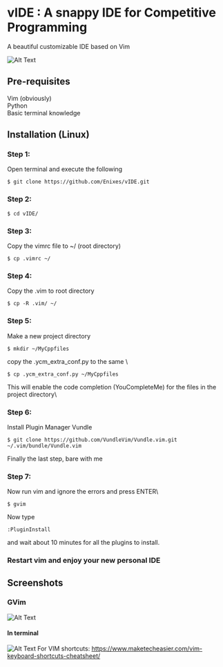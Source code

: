 # vIDE : A snappy IDE for Competitive Programming
A beautiful customizable IDE based on Vim

![Alt Text](https://github.com/Enixes/vIDE/blob/master/DeepinScreenshot_20190604165911.png)

## Pre-requisites
Vim (obviously)\
Python\
Basic terminal knowledge

## Installation (Linux)
### Step 1:
Open terminal and execute the following
```
$ git clone https://github.com/Enixes/vIDE.git 
```
### Step 2:
```
$ cd vIDE/
```
### Step 3:
Copy the vimrc file to ~/ (root directory)
```
$ cp .vimrc ~/
```
### Step 4:
Copy the .vim to root directory
```
$ cp -R .vim/ ~/
```
### Step 5:
Make a new project directory
```
$ mkdir ~/MyCppfiles
```
copy the .ycm_extra_conf.py  to the same \
```
$ cp .ycm_extra_conf.py ~/MyCppfiles
```
This will enable the code completion (YouCompleteMe) for the files in the project directory\
### Step 6:
Install Plugin Manager Vundle
```
$ git clone https://github.com/VundleVim/Vundle.vim.git ~/.vim/bundle/Vundle.vim
```
Finally the last step, bare with me
### Step 7:
Now run vim and ignore the errors and press ENTER\
```
$ gvim
```
Now type 
```
:PluginInstall
```
and wait about 10 minutes for all the plugins to install.
### Restart vim and enjoy your new personal IDE
## Screenshots
### GVim
![Alt Text](https://github.com/Enixes/vIDE/blob/master/DeepinScreenshot_20190604165911.png)
#### In terminal
![Alt Text](https://github.com/Enixes/vIDE/blob/master/DeepinScreenshot_20190604171110.png)
For VIM shortcuts:
https://www.maketecheasier.com/vim-keyboard-shortcuts-cheatsheet/

